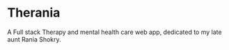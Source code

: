 # Therania
A Full stack Therapy and mental health care web app, dedicated to my late aunt Rania Shokry.
